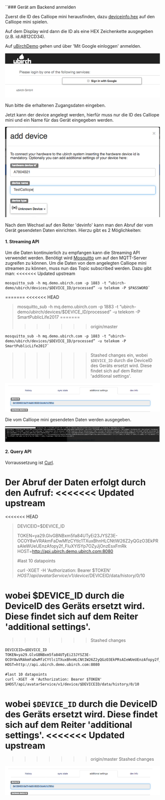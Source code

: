 ``### Gerät am Backend anmelden

Zuerst die ID des Calliope mini herausfinden, dazu <a href="https://raw.githubusercontent.com/ubirch/telekom-nbiot-hackathon-2017/master/deviceinfo.hex">deviceinfo.hex</a> auf den Calliope mini spielen. 

Auf dem Display wird dann die ID als eine HEX Zeichenkette ausgegeben (z.B. id:AB12CD34).

Auf <a href="http://ubirch.demo.ubirch.com">uBirchDemo</a> gehen und über 'Mit Google einloggen' anmelden.

![Login](files/login-ubirchdemo.png)

Nun bitte die erhaltenen Zugangsdaten eingeben.

Jetzt kann der device angelegt werden, hierfür muss nur die ID des Calliope mini und ein Name für das Gerät eingegeben werden.

![AddDevice](files/show-add-device.png)

Nach dem Wechsel auf den Reiter 'devinfo' kann man den Abruf der vom Gerät gesendeten Daten einrichten.
Hierzu gibt es 2 Möglichkeiten:

#### 1. Streaming API

Um die Daten kontinuierlich zu empfangen kann die Streaming API verwendet werden.
Benötigt wird <a href="https://mosquitto.org/download/">Mosquitto</a> um auf den MQTT-Server zugreifen zu können.
Um die Daten von dem angelegten Calliope mini streamen zu können, muss nun das Topic subscribed werden. Dazu gibt man: 
<<<<<<< Updated upstream

```
mosquitto_sub -h mq.demo.ubirch.com -p 1883 -t “ubirch-demo/ubirch/devices/$DEVICE_ID/processed” -u telekom -P $PASSWORD`
```

=======
<<<<<<< HEAD
>mosquitto_sub -h mq.demo.ubirch.com -p 1883 -t “ubirch-demo/ubirch/devices/$DEVICE_ID/processed” -u telekom -P SmartPublicLife2017
=======
>>>>>>> origin/master

```
mosquitto_sub -h mq.demo.ubirch.com -p 1883 -t “ubirch-demo/ubirch/devices/$DEVICE_ID/processed” -u telekom -P SmartPublicLife2017`
```

>>>>>>> Stashed changes
ein, wobei `$DEVICE_ID` durch die DeviceID des Geräts ersetzt wird. Diese findet sich auf dem Reiter 'additional settings'.

![DeviceID](files/show-deviceid.png)

Die vom Calliope mini gesendeten Daten werden ausgegeben.

![Streaming_Result](files/streaming-result.png)


#### 2. Query API
Vorraussetzung ist <a href="https://curl.haxx.se/download.html">Curl</a>.

Der Abruf der Daten erfolgt durch den Aufruf:
<<<<<<< Updated upstream
=======
<<<<<<< HEAD
>DEVICEID=$DEVICE_ID
>
>TOKEN=ya29.GlvGBNBxm5fa84UTyEi23JYSZ3E-OCOY8wVRAkmFaDwMfzCYtlc1TXuxBhnHLCNtIW26Z2yQGzO3EkPRsAIeWUeUEnzAfopy2f_FluXYl5Yp7OZyJjOnzEsxFmRk
>HOST=http://api.ubirch.demo.ubirch.com:8080
>
>#last 10 datapoints
>
>curl -XGET -H 'Authorization: Bearer $TOKEN' $HOST/api/avatarService/v1/device/$DEVICEID/data/history/0/10

wobei $DEVICE_ID durch die DeviceID des Geräts ersetzt wird. Diese findet sich auf dem Reiter 'additional settings'.
=======
>>>>>>> Stashed changes

```
DEVICEID=$DEVICE_ID
TOKEN=ya29.GlvGBNBxm5fa84UTyEi23JYSZ3E-OCOY8wVRAkmFaDwMfzCYtlc1TXuxBhnHLCNtIW26Z2yQGzO3EkPRsAIeWUeUEnzAfopy2f_FluXYl5Yp7OZyJjOnzEsxFmRk
HOST=http://api.ubirch.demo.ubirch.com:8080

#last 10 datapoints
curl -XGET -H 'Authorization: Bearer $TOKEN' $HOST/api/avatarService/v1/device/$DEVICEID/data/history/0/10
```
wobei `$DEVICE_ID` durch die DeviceID des Geräts ersetzt wird. Diese findet sich auf dem Reiter 'additional settings'.
<<<<<<< Updated upstream
=======
>>>>>>> origin/master
>>>>>>> Stashed changes

![DeviceID](files/show-deviceid.png)